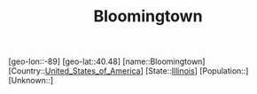 ﻿---
title: "Bloomingtown"
location: [40.48,-89]
type: City
tags:
- geo/City


SpocWebEntityId: 29235
isDeleted: false
confidential: public

---
[geo-lon::-89]
[geo-lat::40.48]
[name::Bloomingtown]
[Country::[United_States_of_America](North-America/United_States_of_America.md)]
[State::[Illinois](North-America/United_States_of_America/Illinois.md)]
[Population::]
[Unknown::]

